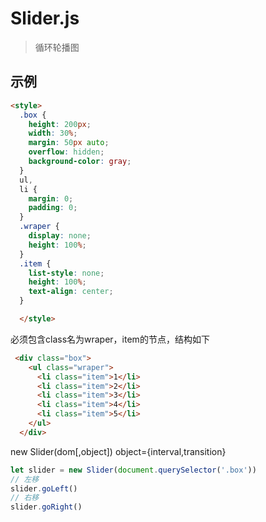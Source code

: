 # Slider.js
> 循环轮播图
## 示例
```html
<style>
  .box {
    height: 200px;
    width: 30%;
    margin: 50px auto;
    overflow: hidden;
    background-color: gray;
  }
  ul,
  li {
    margin: 0;
    padding: 0;
  }
  .wraper {
    display: none;
    height: 100%;
  }
  .item {
    list-style: none;
    height: 100%;
    text-align: center;
  }

  </style>
```
必须包含class名为wraper，item的节点，结构如下
```html
 <div class="box">
    <ul class="wraper">
      <li class="item">1</li>
      <li class="item">2</li>
      <li class="item">3</li>
      <li class="item">4</li>
      <li class="item">5</li>
    </ul>
  </div>
```
new Slider(dom[,object]) object={interval,transition}
```javascript
let slider = new Slider(document.querySelector('.box'))
// 左移
slider.goLeft()
// 右移
slider.goRight()
```
